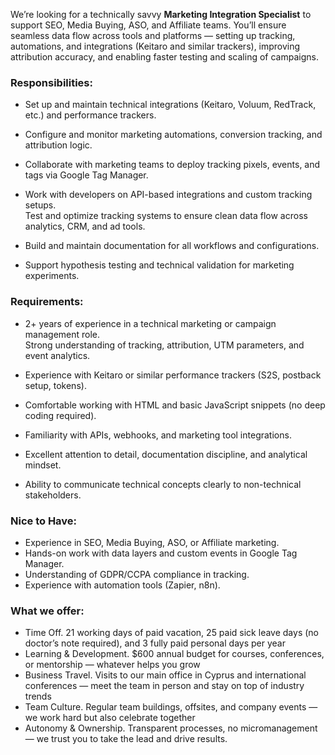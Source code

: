 We’re looking for a technically savvy **Marketing Integration Specialist** to
support SEO, Media Buying, ASO, and Affiliate teams. You’ll ensure seamless
data flow across tools and platforms — setting up tracking, automations, and
integrations (Keitaro and similar trackers), improving attribution accuracy,
and enabling faster testing and scaling of campaigns.

### **Responsibilities:**

  * Set up and maintain technical integrations (Keitaro, Voluum, RedTrack, etc.) and performance trackers.
  * Configure and monitor marketing automations, conversion tracking, and attribution logic.
  * Collaborate with marketing teams to deploy tracking pixels, events, and tags via Google Tag Manager.
  * Work with developers on API-based integrations and custom tracking setups.  
Test and optimize tracking systems to ensure clean data flow across analytics,
CRM, and ad tools.

  * Build and maintain documentation for all workflows and configurations.
  * Support hypothesis testing and technical validation for marketing experiments.

### **Requirements:**

  * 2+ years of experience in a technical marketing or campaign management role.  
Strong understanding of tracking, attribution, UTM parameters, and event
analytics.

  * Experience with Keitaro or similar performance trackers (S2S, postback setup, tokens).
  * Comfortable working with HTML and basic JavaScript snippets (no deep coding required).
  * Familiarity with APIs, webhooks, and marketing tool integrations.
  * Excellent attention to detail, documentation discipline, and analytical mindset.
  * Ability to communicate technical concepts clearly to non-technical stakeholders.

### **Nice to Have:**

  * Experience in SEO, Media Buying, ASO, or Affiliate marketing.
  * Hands-on work with data layers and custom events in Google Tag Manager.
  * Understanding of GDPR/CCPA compliance in tracking.
  * Experience with automation tools (Zapier, n8n).

### **What we offer:**

  * Time Off. 21 working days of paid vacation, 25 paid sick leave days (no doctor’s note required), and 3 fully paid personal days per year
  * Learning & Development. $600 annual budget for courses, conferences, or mentorship — whatever helps you grow
  * Business Travel. Visits to our main office in Cyprus and international conferences — meet the team in person and stay on top of industry trends
  * Team Culture. Regular team buildings, offsites, and company events — we work hard but also celebrate together
  * Autonomy & Ownership. Transparent processes, no micromanagement — we trust you to take the lead and drive results.